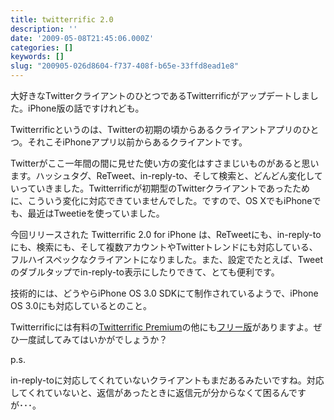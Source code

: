 ```yaml
---
title: twitterrific 2.0
description: ''
date: '2009-05-08T21:45:06.000Z'
categories: []
keywords: []
slug: "200905-026d8604-f737-408f-b65e-33ffd8ead1e8"
---
```

大好きなTwitterクライアントのひとつであるTwitterrificがアップデートしました。iPhone版の話ですけれども。

Twitterrificというのは、Twitterの初期の頃からあるクライアントアプリのひとつ。それこそiPhoneアプリ以前からあるクライアントです。

Twitterがここ一年間の間に見せた使い方の変化はすさまじいものがあると思います。ハッシュタグ、ReTweet、in-reply-to、そして検索と、どんどん変化していっていきました。Twitterrificが初期型のTwitterクライアントであったために、こういう変化に対応できていませんでした。ですので、OS XでもiPhoneでも、最近はTweetieを使っていました。

今回リリースされた Twitterrific 2.0 for iPhone は、ReTweetにも、in-reply-toにも、検索にも、そして複数アカウントやTwitterトレンドにも対応している、フルハイスペックなクライアントになりました。また、設定でたとえば、Tweetのダブルタップでin-reply-to表示にしたりできて、とても便利です。

技術的には、どうやらiPhone OS 3.0 SDKにて制作されているようで、iPhone OS 3.0にも対応しているとのこと。

Twitterrificには有料の[Twitterrific Premium](http://itunes.apple.com/WebObjects/MZStore.woa/wa/viewSoftware?id=284542696&mt=8)の他にも[フリー版](http://itunes.apple.com/WebObjects/MZStore.woa/wa/viewSoftware?id=284540316&mt=8)がありますよ。ぜひ一度試してみてはいかがでしょうか？

p.s.

in-reply-toに対応してくれていないクライアントもまだあるみたいですね。対応してくれていないと、返信があったときに返信元が分からなくて困るんですが･･･。